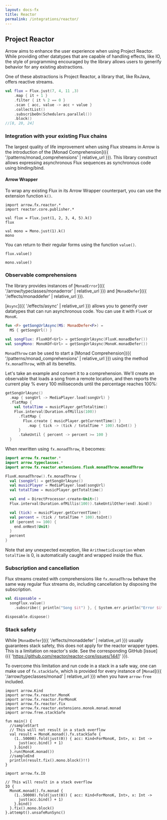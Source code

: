 ```yaml
---
layout: docs-fx
title: Reactor
permalink: /integrations/reactor/
---
```


## Project Reactor




Arrow aims to enhance the user experience when using Project Reactor. While providing other datatypes that are capable of handling effects, like IO, the style of programming encouraged by the library allows users to generify behavior for any existing abstractions.

One of these abstractions is Project Reactor, a library that, like RxJava, offers reactive streams.

```kotlin
val flux = Flux.just(7, 4, 11 ,3)
    .map { it + 1 }
    .filter { it % 2 == 0 }
    .scan { acc, value -> acc + value }
    .collectList()
    .subscribeOn(Schedulers.parallel())
    .block()
//[8, 20, 24]
```

### Integration with your existing Flux chains

The largest quality of life improvement when using Flux streams in Arrow is the introduction of the [Monad Comprehension]({{ '/patterns/monad_comprehensions' | relative_url }}). This library construct allows expressing asynchronous Flux sequences as synchronous code using binding/bind.

#### Arrow Wrapper

To wrap any existing Flux in its Arrow Wrapper counterpart, you can use the extension function `k()`.

```kotlin:ank
import arrow.fx.reactor.*
import reactor.core.publisher.*

val flux = Flux.just(1, 2, 3, 4, 5).k()
flux
```

```kotlin:ank
val mono = Mono.just(1).k()
mono
```

You can return to their regular forms using the function `value()`.

```kotlin:ank
flux.value()
```

```kotlin:ank
mono.value()
```

### Observable comprehensions

The library provides instances of [`MonadError`]({{ '/arrow/typeclasses/monaderror' | relative_url }}) and [`MonadDefer`]({{ '/effects/monaddefer' | relative_url }}).

[`Async`]({{ '/effects/async' | relative_url }}) allows you to generify over datatypes that can run asynchronous code. You can use it with `FluxK` or `MonoK`.

```kotlin
fun <F> getSongUrlAsync(MS: MonadDefer<F>) =
  MS { getSongUrl() }

val songFlux: FluxKOf<Url> = getSongUrlAsync(FluxK.monadDefer())
val songMono: MonoKOf<Url> = getSongUrlAsync(MonoK.monadDefer())
```

`MonadThrow` can be used to start a [Monad Comprehension]({{ '/patterns/monad_comprehensions' | relative_url }}) using the method `fx.monadThrow`, with all its benefits.

Let's take an example and convert it to a comprehension. We'll create an observable that loads a song from a remote location, and then reports the current play % every 100 milliseconds until the percentage reaches 100%:

```kotlin
getSongUrlAsync()
  .map { songUrl -> MediaPlayer.load(songUrl) }
  .flatMap {
    val totalTime = musicPlayer.getTotaltime()
    Flux.interval(Duration.ofMillis(100))
      .flatMap {
        Flux.create { musicPlayer.getCurrentTime() }
          .map { tick -> (tick / totalTime * 100).toInt() }
      }
      .takeUntil { percent -> percent >= 100 }
  }
```

When rewritten using `fx.monadThrow`, it becomes:

```kotlin
import arrow.fx.reactor.*
import arrow.typeclasses.*
import arrow.fx.reactor.extensions.fluxk.monadThrow.monadThrow

FluxK.monadThrow().fx.monadThrow {
  val (songUrl) = getSongUrlAsync()
  val musicPlayer = MediaPlayer.load(songUrl)
  val totalTime = musicPlayer.getTotaltime()

  val end = DirectProcessor.create<Unit>()
  Flux.interval(Duration.ofMillis(100)).takeUntilOther(end).bind()

  val (tick) = musicPlayer.getCurrentTime()
  val percent = (tick / totalTime * 100).toInt()
  if (percent >= 100) {
    end.onNext(Unit)
  }
  percent
}
```

Note that any unexpected exception, like `ArithmeticException` when `totalTime` is 0, is automatically caught and wrapped inside the flux.

### Subscription and cancellation

Flux streams created with comprehensions like `fx.monadThrow` behave the same way regular flux streams do, including cancellation by disposing the subscription.

```kotlin
val disposable =
  songFlux.value()
    .subscribe({ println("Song $it") }, { System.err.println("Error $it") })

disposable.dispose()
```

### Stack safety

While [`MonadDefer`]({{ '/effects/monaddefer' | relative_url }}) usually guarantees stack safety, this does not apply for the reactor wrapper types.
This is a limitation on reactor's side. See the corresponding GitHub [issue]({{ 'https://github.com/reactor/reactor-core/issues/1441' }}).

To overcome this limitation and run code in a stack in a safe way, one can make use of `fx.stackSafe`, which is provided for every instance of [`Monad`]({{ '/arrow/typeclasses/monad' | relative_url }}) when you have `arrow-free` included.

```kotlin:ank:playground
import arrow.Kind
import arrow.fx.reactor.MonoK
import arrow.fx.reactor.ForMonoK
import arrow.fx.reactor.fix
import arrow.fx.reactor.extensions.monok.monad.monad
import arrow.free.stackSafe

fun main() {
  //sampleStart
  // This will not result in a stack overflow
  val result = MonoK.monad().fx.stackSafe {
    (1..50000).fold(just(0)) { acc: Kind<ForMonoK, Int>, x: Int ->
      just(acc.bind() + 1)
    }.bind()
  }.run(MonoK.monad())
  //sampleEnd
  println(result.fix().mono.block()!!)
}
```

```kotlin:ank:fail
import arrow.fx.IO

// This will result in a stack overflow
IO {
  MonoK.monad().fx.monad {
    (1..50000).fold(just(0)) { acc: Kind<ForMonoK, Int>, x: Int ->
      just(acc.bind() + 1)
    }.bind()
  }.fix().mono.block()
}.attempt().unsafeRunSync()
```
